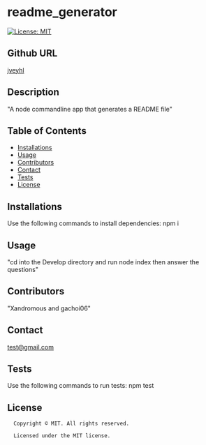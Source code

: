 # readme_generator
  
  [![License: MIT](https://img.shields.io/badge/License-MIT-yellow.svg)](https://opensource.org/licenses/MIT)
 
  ## Github URL 
  [jveyhl](https://github.com/jveyhl/)

  ## Description 
  "A node commandline app that generates a README file"

  ## Table of Contents 
  * [Installations](#installations)
  * [Usage](#usage)
  * [Contributors](#contributors)
  * [Contact](#contact)
  * [Tests](#tests)
  * [License](#license)
  
  ## Installations
  Use the following commands to install dependencies:
  npm i

  ## Usage
  "cd into the Develop directory and run node index then answer the questions"

  ## Contributors 
  "Xandromous and gachoi06"

  ## Contact 
  test@gmail.com

  ## Tests 
  Use the following commands to run tests:
  npm test

  ## License 
      Copyright © MIT. All rights reserved. 
      
      Licensed under the MIT license.
